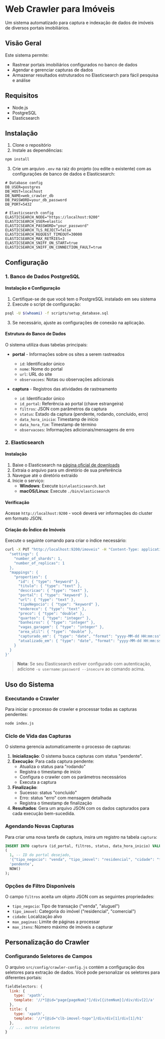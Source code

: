# Web Crawler para Imóveis

Um sistema automatizado para captura e indexação de dados de imóveis de diversos portais imobiliários.

## Visão Geral

Este sistema permite:

- Rastrear portais imobiliários configurados no banco de dados
- Agendar e gerenciar capturas de dados
- Armazenar resultados estruturados no Elasticsearch para fácil pesquisa e análise

## Requisitos

- Node.js
- PostgreSQL
- Elasticsearch

## Instalação

1. Clone o repositório
2. Instale as dependências:

```bash
npm install
```

3. Crie um arquivo `.env` na raiz do projeto (ou edite o existente) com as configurações de banco de dados e Elasticsearch:

```
# Database config
DB_USER=postgres
DB_HOST=localhost
DB_NAME=web_crawler_db
DB_PASSWORD=your_db_password
DB_PORT=5432

# Elasticsearch config
ELASTICSEARCH_NODE="https://localhost:9200"
ELASTICSEARCH_USER=elastic
ELASTICSEARCH_PASSWORD="your_password"
ELASTICSEARCH_TLS_REJECT=false
ELASTICSEARCH_REQUEST_TIMEOUT=30000
ELASTICSEARCH_MAX_RETRIES=3
ELASTICSEARCH_SNIFF_ON_START=true
ELASTICSEARCH_SNIFF_ON_CONNECTION_FAULT=true
```

## Configuração

### 1. Banco de Dados PostgreSQL

#### Instalação e Configuração

1. Certifique-se de que você tem o PostgreSQL instalado em seu sistema
2. Execute o script de configuração:

```bash
psql -U $(whoami) -f scripts/setup_database.sql
```

3. Se necessário, ajuste as configurações de conexão na aplicação.

#### Estrutura do Banco de Dados

O sistema utiliza duas tabelas principais:

- **portal** - Informações sobre os sites a serem rastreados

  - `id`: Identificador único
  - `nome`: Nome do portal
  - `url`: URL do site
  - `observacoes`: Notas ou observações adicionais

- **captura** - Registros das atividades de rastreamento
  - `id`: Identificador único
  - `id_portal`: Referência ao portal (chave estrangeira)
  - `filtros`: JSON com parâmetros da captura
  - `status`: Estado da captura (pendente, rodando, concluido, erro)
  - `data_hora_inicio`: Timestamp de início
  - `data_hora_fim`: Timestamp de término
  - `observacoes`: Informações adicionais/mensagens de erro

### 2. Elasticsearch

#### Instalação

1. Baixe o Elasticsearch na [página oficial de downloads](https://www.elastic.co/downloads/elasticsearch)
2. Extraia o arquivo para um diretório de sua preferência
3. Navegue até o diretório extraído
4. Inicie o serviço:
   - **Windows**: Execute `bin\elasticsearch.bat`
   - **macOS/Linux**: Execute `./bin/elasticsearch`

#### Verificação

Acesse `http://localhost:9200` - você deverá ver informações do cluster em formato JSON.

#### Criação do Índice de Imóveis

Execute o seguinte comando para criar o índice necessário:

```bash
curl -X PUT "http://localhost:9200/imoveis" -H "Content-Type: application/json" -d '{
  "settings": {
    "number_of_shards": 1,
    "number_of_replicas": 1
  },
  "mappings": {
    "properties": {
      "id": { "type": "keyword" },
      "titulo": { "type": "text" },
      "descricao": { "type": "text" },
      "portal": { "type": "keyword" },
      "url": { "type": "text" },
      "tipoNegocio": { "type": "keyword" },
      "endereco": { "type": "text" },
      "preco": { "type": "double" },
      "quartos": { "type": "integer" },
      "banheiros": { "type": "integer" },
      "vagas_garagem": { "type": "integer" },
      "area_util": { "type": "double" },
      "capturado_em": { "type": "date", "format": "yyyy-MM-dd HH:mm:ss" },
      "atualizado_em": { "type": "date", "format": "yyyy-MM-dd HH:mm:ss" }
    }
  }
}'
```

> **Nota**: Se seu Elasticsearch estiver configurado com autenticação, adicione `-u username:password --insecure` ao comando acima.

## Uso do Sistema

### Executando o Crawler

Para iniciar o processo de crawler e processar todas as capturas pendentes:

```bash
node index.js
```

### Ciclo de Vida das Capturas

O sistema gerencia automaticamente o processo de capturas:

1. **Inicialização**: O sistema busca capturas com status "pendente".
2. **Execução**: Para cada captura pendente:
   - Atualiza o status para "rodando"
   - Registra o timestamp de início
   - Configura o crawler com os parâmetros necessários
   - Executa a captura
3. **Finalização**:
   - Sucesso: status "concluido"
   - Erro: status "erro" com mensagem detalhada
   - Registra o timestamp de finalização
4. **Resultados**: Gera um arquivo JSON com os dados capturados para cada execução bem-sucedida.

### Agendando Novas Capturas

Para criar uma nova tarefa de captura, insira um registro na tabela `captura`:

```sql
INSERT INTO captura (id_portal, filtros, status, data_hora_inicio) VALUES
(
  1, -- ID do portal desejado,
  '{"tipo_negocio": "venda", "tipo_imovel": "residencial", "cidade": "florianopolis", "max_itens": 5}',
  'pendente',
  NOW()
);
```

### Opções de Filtro Disponíveis

O campo `filtros` aceita um objeto JSON com as seguintes propriedades:

- `tipo_negocio`: Tipo de transação ("venda", "aluguel")
- `tipo_imovel`: Categoria do imóvel ("residencial", "comercial")
- `cidade`: Localização alvo
- `max_paginas`: Limite de páginas a processar
- `max_itens`: Número máximo de imóveis a capturar

## Personalização do Crawler

### Configurando Seletores de Campos

O arquivo `src/config/crawler-config.js` contém a configuração dos seletores para extração de dados. Você pode personalizar os seletores para diferentes portais:

```js
fieldSelectors: {
  link: {
    type: 'xpath',
    template: '//*[@id="page{pageNum}"]/div[{itemNum}]/div/div[2]/a'
  },
  title: {
    type: 'xpath',
    template: '//*[@id="clb-imovel-topo"]/div/div[1]/div[1]/h1'
  },
  // ... outros seletores
}
```
